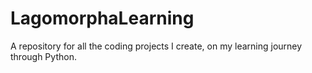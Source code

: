 # LagomorphaLearning
A repository for all the coding projects I create, on my learning journey through Python.
